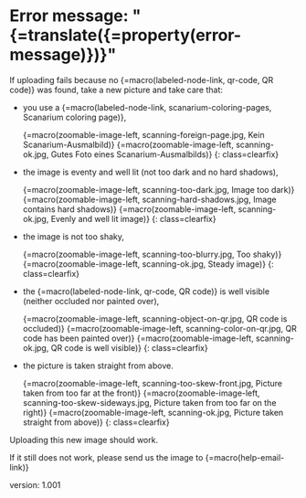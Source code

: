 # Error message: "{=translate({=property(error-message)})}"

If uploading fails because no {=macro(labeled-node-link, qr-code, QR code)} was found, take a new picture and take care that:

* you use a {=macro(labeled-node-link, scanarium-coloring-pages, Scanarium coloring page)},

    {=macro(zoomable-image-left, scanning-foreign-page.jpg, Kein Scanarium-Ausmalbild)}
    {=macro(zoomable-image-left, scanning-ok.jpg, Gutes Foto eines Scanarium-Ausmalbilds)}
{: class=clearfix}

* the image is eventy and well lit (not too dark and no hard shadows),

    {=macro(zoomable-image-left, scanning-too-dark.jpg, Image too dark)}
    {=macro(zoomable-image-left, scanning-hard-shadows.jpg, Image contains hard shadows)}
    {=macro(zoomable-image-left, scanning-ok.jpg, Evenly and well lit image)}
{: class=clearfix}

* the image is not too shaky,

    {=macro(zoomable-image-left, scanning-too-blurry.jpg, Too shaky)}
    {=macro(zoomable-image-left, scanning-ok.jpg, Steady image)}
{: class=clearfix}

* the {=macro(labeled-node-link, qr-code, QR code)} is well visible (neither occluded nor painted over),

    {=macro(zoomable-image-left, scanning-object-on-qr.jpg, QR code is occluded)}
    {=macro(zoomable-image-left, scanning-color-on-qr.jpg, QR code has been painted over)}
    {=macro(zoomable-image-left, scanning-ok.jpg, QR code is well visible)}
{: class=clearfix}

* the picture is taken straight from above.

    {=macro(zoomable-image-left, scanning-too-skew-front.jpg, Picture taken from too far at the front)}
    {=macro(zoomable-image-left, scanning-too-skew-sideways.jpg, Picture taken from too far on the right)}
    {=macro(zoomable-image-left, scanning-ok.jpg, Picture taken straight from above)}
{: class=clearfix}

Uploading this new image should work.

If it still does not work, please send us the image to {=macro(help-email-link)}


version: 1.001